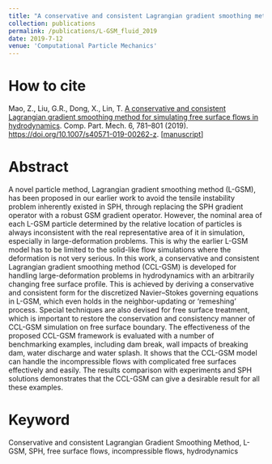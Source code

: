 ```yaml
---
title: "A conservative and consistent Lagrangian gradient smoothing method for simulating free surface flows in hydrodynamics"
collection: publications
permalink: /publications/L-GSM_fluid_2019
date: 2019-7-12
venue: 'Computational Particle Mechanics'
---
```


# How to cite 
Mao, Z., Liu, G.R., Dong, X., Lin, T. [A conservative and consistent Lagrangian gradient smoothing method for simulating free surface flows in hydrodynamics](https://link.springer.com/article/10.1007/s40571-019-00262-z). Comp. Part. Mech. 6, 781–801 (2019). https://doi.org/10.1007/s40571-019-00262-z. [[manuscript](https://www.researchgate.net/profile/Zirui_Mao/publication/334436444_A_conservative_and_consistent_Lagrangian_gradient_smoothing_method_for_simulating_free_surface_flows_in_hydrodynamics/links/5d2c84b7458515c11c31b3d6/A-conservative-and-consistent-Lagrangian-gradient-smoothing-method-for-simulating-free-surface-flows-in-hydrodynamics.pdf)]

# Abstract
A novel particle method, Lagrangian gradient smoothing method (L-GSM), has been proposed in our earlier work to avoid the tensile instability problem inherently existed in SPH, through replacing the SPH gradient operator with a robust GSM gradient operator. However, the nominal area of each L-GSM particle determined by the relative location of particles is always inconsistent with the real representative area of it in simulation, especially in large-deformation problems. This is why the earlier L-GSM model has to be limited to the solid-like flow simulations where the deformation is not very serious. In this work, a conservative and consistent Lagrangian gradient smoothing method (CCL-GSM) is developed for handling large-deformation problems in hydrodynamics with an arbitrarily changing free surface profile. This is achieved by deriving a conservative and consistent form for the discretized Navier–Stokes governing equations in L-GSM, which even holds in the neighbor-updating or ‘remeshing’ process. Special techniques are also devised for free surface treatment, which is important to restore the conservation and consistency manner of CCL-GSM simulation on free surface boundary. The effectiveness of the proposed CCL-GSM framework is evaluated with a number of benchmarking examples, including dam break, wall impacts of breaking dam, water discharge and water splash. It shows that the CCL-GSM model can handle the incompressible flows with complicated free surfaces effectively and easily. The results comparison with experiments and SPH solutions demonstrates that the CCL-GSM can give a desirable result for all these examples.

# Keyword
Conservative and consistent Lagrangian Gradient Smoothing Method, L-GSM, SPH, free surface flows, incompressible flows, hydrodynamics
